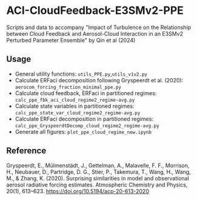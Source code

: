 # ACI-CloudFeedback-E3SMv2-PPE
Scripts and data to accompany "Impact of Turbulence on the Relationship between Cloud Feedback and Aerosol-Cloud Interaction in an E3SMv2 Perturbed Parameter Ensemble" by Qin et al (2024)

## Usage
- General utility functions: `utils_PPE.py`,`utils_v1v2.py`
- Calculate ERFaci decomposition following Gryspeerdt et al. (2020): `aerocom_forcing_fraction_minimal_ppe.py`
- Calculate cloud feedback, ERFaci in partitioned regimes: `calc_ppe_fbk_aci_cloud_regime2_regime-avg.py`
- Calculate state variables in partitioned regimes: `calc_ppe_state_var_cloud_regime2_regime-avg.py`
- Calculate ERFaci decomposition in partitioned regimes: `calc_ppe_GryspeerdtDecomp_cloud_regime2_regime-avg.py`
- Generate all figures: `plot_ppe_cloud_regime_new.ipynb`

## Reference
Gryspeerdt, E., Mülmenstädt, J., Gettelman, A., Malavelle, F. F., Morrison, H., Neubauer, D., Partridge, D. G., Stier, P., Takemura, T., Wang, H., Wang, M., & Zhang, K. (2020). Surprising similarities in model and observational aerosol radiative forcing estimates. Atmospheric Chemistry and Physics, 20(1), 613–623. https://doi.org/10.5194/acp-20-613-2020
